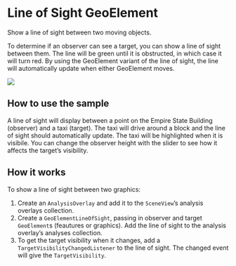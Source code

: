 # Line of Sight GeoElement

Show a line of sight between two moving objects.

To determine if an observer can see a target, you can show a line of
sight between them. The line will be green until it is obstructed, in
which case it will turn red. By using the GeoElement variant of the line
of sight, the line will automatically update when either GeoElement
moves.

![](LineOfSightGeoElement.gif)

## How to use the sample

A line of sight will display between a point on the Empire State
Building (observer) and a taxi (target). The taxi will drive around a
block and the line of sight should automatically update. The taxi will
be highlighted when it is visibile. You can change the observer height
with the slider to see how it affects the target’s visibility.

## How it works

To show a line of sight between two graphics:

1.  Create an `AnalysisOverlay` and add it to the `SceneView`’s analysis
    overlays collection.
2.  Create a `GeoElementLineOfSight`, passing in observer and target
    `GeoElement`s (feautures or graphics). Add the line of sight to the
    analysis overlay’s analyses collection.
3.  To get the target visibility when it changes, add a
    `TargetVisibilityChangedListener` to the line of sight. The changed
    event will give the `TargetVisibility`.
